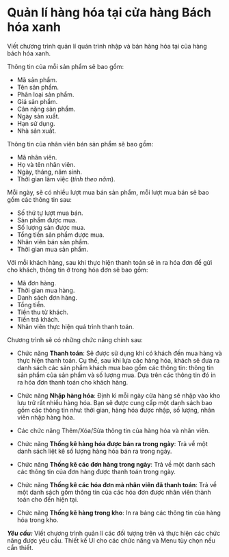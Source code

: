 
# Quản lí hàng hóa tại cửa hàng Bách hóa xanh

Viết chương trình quản lí quán trình nhập và bán hàng hóa tại của hàng bách hóa xanh.

Thông tin của mỗi sản phẩm sẽ bao gồm:

- Mã sản phẩm.
- Tên sản phẩm.
- Phân loại sản phẩm.
- Giá sản phẩm.
- Cân nặng sản phẩm.
- Ngày sản xuất.
- Hạn sử dụng.
- Nhà sản xuất.

Thông tin của nhân viên bán sản phẩm sẽ bao gồm:

- Mã nhân viên.
- Họ và tên nhân viên.
- Ngày, tháng, năm sinh.
- Thời gian làm việc (*tính theo năm*).

Mỗi ngày, sẽ có nhiều lượt mua bán sản phẩm, mỗi lượt mua bán sẽ bao gồm các thông tin sau:

- Số thứ tự lượt mua bán.
- Sản phẩm được mua.
- Số lượng sản được mua.
- Tổng tiền sản phẩm được mua.
- Nhân viên bán sản phẩm.
- Thời gian mua sản phẩm.

Với mỗi khách hàng, sau khi thực hiện thanh toán sẽ in ra hóa đơn để gửi cho khách, thông tin ở trong hóa đơn sẽ bao gồm:

- Mã đơn hàng.
- Thời gian mua hàng.
- Danh sách đơn hàng.
- Tổng tiền.
- Tiền thu từ khách.
- Tiền trả khách.
- Nhân viên thực hiện quá trình thanh toán.

Chương trình sẽ có những chức năng chính sau:

- Chức năng **Thanh toán**: Sẽ được sử dụng khi có khách đến mua hàng và thực hiện thanh toán. Cụ thể, sau khi lựa các hàng hóa, khách sẽ đưa ra danh sách các sản phẩm khách mua bao gồm các thông tin: thông tin sản phẩm của sản phẩm và số lượng mua. Dựa trên các thông tin đó in ra hóa đơn thanh toán cho khách hàng.

- Chức năng **Nhập hàng hóa**: Định kì mỗi ngày cửa hàng sẽ nhập vào kho lưu trữ rất nhiều hàng hóa. Bạn sẽ được cung cấp một danh sách bao gồm các thông tin như: thời gian, hàng hóa được nhập, số lượng, nhân viên nhập hàng hóa.

- Các chức năng Thêm/Xóa/Sửa thông tin của hàng hóa và nhân viên.

- Chức năng **Thống kê hàng hóa được bán ra trong ngày**: Trả về một danh sách liệt kê số lượng hàng hóa bán ra trong ngày.

- Chức năng **Thống kê các đơn hàng trong ngày**: Trả về một danh sách các thông tin của đơn hàng được thanh toán trong ngày.

- Chức năng **Thống kê các hóa đơn mà nhân viên đã thanh toán**: Trả về một danh sách gồm thông tin của các hóa đơn được nhân viên thành toán cho đến hiện tại.
- Chức năng **Thống kê hàng trong kho**: In ra bảng các thông tin của hàng hóa trong kho.

***Yêu cầu:*** Viết chương trình quản lí các đối tượng trên và thực hiện các chức năng được yêu cầu. Thiết kế UI cho các chức năng và Menu tùy chọn nếu cần thiết.

